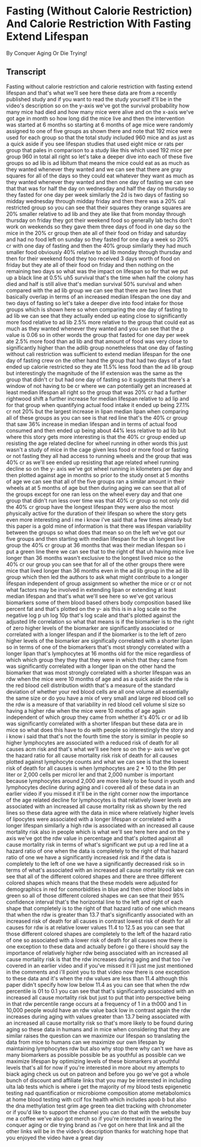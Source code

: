 # Fasting (Without Calorie Restriction) And Calorie Restriction With Fasting Extend Lifespan

By Conquer Aging Or Die Trying! 


## Transcript

Fasting without calorie restriction and calorie restriction with fasting extend lifespan and that's what we'll see here these data are from a recently published study and if you want to read the study yourself it'll be in the video's description so on the y-axis we've got the survival probability how many mice had died and how many mice were alive and on the x-axis we've got age in month so how long did the mice live and then the intervention was started at 6 months so starting at 6 months of age mice were randomly assigned to one of five groups as shown there and note that 192 mice were used for each group so that the total study included 960 mice and as just as a quick aside if you see lifespan studies that used eight mice or rats per group that pales in comparison to a study like this which used 192 mice per group 960 in total all right so let's take a deeper dive into each of these five groups so ad lib is ad libitum that means the mice could eat as as much as they wanted whenever they wanted and we can see that there are gray squares for all of the days so they could eat whatever they want as much as they wanted whenever they wanted and then one day of fasting we can see that that was for half the day on wednesday and half the day on thursday so they fasted for one day per week similarly the 2d is two days of fasting so midday wednesday through midday friday and then there was a 20% cal restricted group so you can see that their squares they orange squares are 20% smaller relative to ad lib and they ate like that from monday through thursday on friday they got their weekend food so generally lab techs don't work on weekends so they gave them three days of food in one day so the mice in the 20% cr group then ate all of their food on friday and saturday and had no food left on sunday so they fasted for one day a week so 20% cr with one day of fasting and then the 40% group similarly they had much smaller food obviously 40% relative to ad lib monday through thursday and then for their weekend food they too received 3 days worth of food on friday but they ate all of their food on friday and then nothing on the remaining two days so what was the impact on lifespan so for that we put up a black line at 0.5% uh5 survival that's the time when half the colony has died and half is still alive that's median survival 50% survival and when compared with the ad lib group we can see that there are two lines that basically overlap in terms of an increased median lifespan the one day and two days of fasting so let's take a deeper dive into food intake for those groups which is shown here so when comparing the one day of fasting to ad lib we can see that they actually ended up eating close to significantly more food relative to ad lib 2.5% more relative to the group that could eat as much as they wanted whenever they wanted and you can see that the p value is 0.06 so in other words the group that fasted for one day per week ate 2.5% more food than ad lib and that amount of food was very close to significantly higher than the adlib group nonetheless that one day of fasting without cali restriction was sufficient to extend median lifespan for the one day of fasting crew on the other hand the group that had two days of a fast ended up calorie restricted so they ate 11.5% less food than the ad lib group but interestingly the magnitude of the lif extension was the same as the group that didn't cr but had one day of fasting so it suggests that there's a window of not having to be cr where we can potentially get an increased at least median lifespan all right so the group that was 20% cr had a further rightwood shift a further increase for median lifespan relative to ad lip and for that group when quantifying actual food intake it ended up being 27.1% cr not 20% but the largest increase in lipan median lipan when comparing all of these groups as you can see is that red line that's the 40% cr group that saw 36% increase in median lifespan and in terms of actual food consumed and then ended up being about 44% less relative to ad lib but where this story gets more interesting is that the 40% cr group ended up resisting the age related decline for wheel running in other words this just wasn't a study of mice in the cage given less food or more food or fasting or not fasting they all had access to running wheels and the group that was 40% cr as we'll see ended up resisting that age related wheel running decline so on the y- axis we've got wheel running in kilometers per day and then plotted against age in months so prior to the study onset at 5 months of age we can see that all of the five groups ran a similar amount in their wheels at at 5 months of age but then during aging we can see that all of the groups except for one ran less on the wheel every day and that one group that didn't run less over time was that 40% cr group so not only did the 40% cr group have the longest lifespan they were also the most physically active for the duration of their lifespan so where the story gets even more interesting and i me i know i've said that a few times already but this paper is a gold mine of information is that there was lifespan variability between the groups so what does that mean so on the left we've got our five groups and then starting with median lifespan for the uh longest live group the 40% cr group at 36 months that was their median lifespan so i put a green line there we can see that to the right of that uh having mice live longer than 36 months wasn't exclusive to the longest lived mice so the 40% cr our group you can see that for all of the other groups there were mice that lived longer than 36 months even in the ad lib group in the ad lib group which then led the authors to ask what might contribute to a longer lifespan independent of group assignment so whether the mice or cr or not what factors may be involved in extending lipan or extending at least median lifespan and that's what we'll see here so we've got various biomarkers some of them blood based others body composition based like percent fat and that's plotted on the y- ais this is in a log scale so the negative log p uh log 10p that's log scale and that's plotted against the adjusted life correlation so what that means is if the biomarker is to the right of zero higher levels of the biomarker are significantly associated or correlated with a longer lifespan and if the biomarker is to the left of zero higher levels of the biomarker are significally correlated with a shorter lipan so in terms of one of the biomarkers that's most strongly correlated with a longer lipan that's lymphocytes at 16 months old for the mice regardless of which which group they they that they were in which that they came from was significantly correlated with a longer lipan on the other hand the biomarker that was most strongly correlated with a shorter lifespan was an rdw when the mice were 10 months of age and as a quick aside the rdw is the red blood cell distribution width that's a measure of the standard deviation of whether your red blood cells are all one volume all essentially the same size or do you have a mix of very small and large red blood cell so the rdw is a measure of that variability in red blood cell volume sl size so having a higher rdw when the mice were 10 months of age again independent of which group they came from whether it's 40% cr or ad lib was significantly correlated with a shorter lifespan but these data are in mice so what does this have to do with people so interestingly the story and i know i said that that's not the fourth time the story is similar in people so higher lymphocytes are associated with a reduced risk of death for all causes acm risk and that's what we'll see here so on the y- axis we've got the hazard ratio for all cause mortality risk risk of death for all causes plotted against lymphocyte counts and what we can see is that the lowest risk of death for all causes is when lymphocytes are 2 * 10 to the 9th per liter or 2,000 cells per microl ler and that 2,000 number is important because lymphocytes around 2,000 are more likely to be found in youth and lymphocytes decline during aging and i covered all of these data in an earlier video if you missed it it'll be in the right corner now the importance of the age related decline for lymphocytes is that relatively lower levels are associated with an increased all cause mortality risk as shown by the red lines so these data agree with the data in mice where relatively higher levels of lipocytes were associated with a longer lifespan or correlated with a longer lifespan similarly a high rdw is associated with an increased all cause mortality risk also in people which is what we'll see here here and on the y axis we've got the rdw value in percentage and that's plotted against all cause mortality risk in terms of what's significant we put up a red line at a hazard ratio of one when the data is completely to the right of that hazard ratio of one we have a significantly increased risk and if the data is completely to the left of one we have a significantly decreased risk so in terms of what's associated with an increased all cause mortality risk we can see that all of the different colored shapes and there are three different colored shapes which means that the these models were adjusted for demographics in red for comorbidities in blue and then other blood labs in green so all of those different colored shapes we can see that their 95% confidence interval that's the horizontal line to the left and right of each shape that completely is to the right of that hazard ratio of one which means that when the rdw is greater than 13.7 that's significantly associated with an increased risk of death for all causes in contrast lowest risk of death for all causes for rdw is at relative lower values 11.4 to 12.5 as you can see that those different colored shapes are completely to the left of the hazard ratio of one so associated with a lower risk of death for all causes now there is one exception to these data and actually before i go there i should say the importance of relatively higher rdw being associated with an increased all cause mortality risk is that the rdw increases during aging and that too i've covered in an earlier video and if you've missed it i'll just me just mentioned in the comments and i'll point you to that video now there is one exception to these data and it's when the rdw values are less than 11.4 although this paper didn't specify how low below 11.4 as you can see that when the rdw percentile is 01 to 0.1 you can see that that's significantly associated with an increased all cause mortality risk but just to put that into perspective being in that rdw percentile range occurs at a frequency of 1 in a th000 and 1 in 10,000 people would have an rdw value back low in contrast again the rdw increases during aging with values greater than 13.7 being associated with an increased all cause mortality risk so that's more likely to be found during aging so these data in humans and in mice when considering that they are similar raises the question can we maximize our lifespan so translating the data from mice to humans can we maximize our own lifespan by maintaining lymphocytes rdw but also why stop there why can't we have as many biomarkers as possible possible be as youthful as possible can we maximize lifespan by optimizing levels of these biomarkers at youthful levels that's all for now if you're interested in more about my attempts to biack aging check us out on patreon and before you go we've got a whole bunch of discount and affiliate links that you may be interested in including ulta lab tests which is where i get the majority of my blood tests epigenetic testing nad quantification or microbiome composition atome metabolomics at home blood testing with ccif fox health which includes apob b but also the dna methylation test grim age green tea diet tracking with chronometer or if you'd like to support the channel you can do that with the website buy me a coffee we've also got merch so if you're interested in wearing the conquer aging or die trying brand as i've got on here that link and all the other links will be in the video's description thanks for watching hope that you enjoyed the video have a great day
